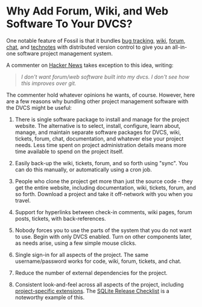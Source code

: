 # Why Add Forum, Wiki, and Web Software To Your DVCS?

One notable feature of Fossil is that it bundles
[bug tracking](./bugtheory.wiki),
[wiki](./wikitheory.wiki),
[forum](./forum.wiki),
[chat](./chat.md), and
[technotes](./event.wiki)
with distributed version control to give you an
all-in-one software project management system.

A commenter on [Hacker News](https://news.ycombinator.com/item?id=27437895)
takes exception to this idea, writing:

>  *I don't want forum/web software built into my dvcs.*
>  *I don't see how this improves over git.*

The commenter hold whatever opinions he wants, of course. However, here
are a few reasons why bundling other project management software with
the DVCS might be useful:

  1.  There is single software package to install and manage for the
      project website.
      The alternative is to select, install, configure, learn about,
      manage, and maintain separate software packages for DVCS, wiki,
      tickets, forum,
      chat, documentation, and whatever else your project needs.
      Less time spent on project administration details means more
      time available to spend on the project itself.

  2.  Easily back-up the wiki, tickets, forum, and so forth using "sync".
      You can do this manually, or automatically using a cron job.

  3.  People who clone the project get more than just the source code -
      they get the entire website, including documentation,
      wiki, tickets, forum, and so forth.  Download a project and
      take it off-network with you when you travel.

  4.  Support for hyperlinks between 
      check-in comments, wiki pages, forum posts, tickets, with
      back-references.

  5.  Nobody forces you to use the parts of the system that you do not
      want to use. Begin with only DVCS enabled. Turn on other components
      later, as needs arise, using a few simple mouse clicks.

  6.  Single sign-in for all aspects of the project.  The same
      username/password works for code, wiki, forum, tickets, and chat.

  7.  Reduce the number of external dependencies for the project.

  8.  Consistent look-and-feel across all aspects of the project, including
      [project-specific extensions](./serverext.wiki).
      The [SQLite Release Checklist][8] is a noteworthy example of this.

[8]: https://www.sqlite.org/src/ext/checklist/top/index

